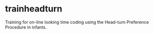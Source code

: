 # trainheadturn
Training for on-line looking time coding using the Head-turn Preference Procedure in infants.
